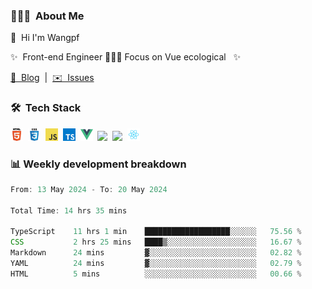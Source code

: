 ### 🦸🏻‍♂️ &nbsp;About Me

<p>👋 &nbsp;Hi I'm Wangpf </p>
<p>✨ &nbsp;Front-end Engineer 🧑🏻‍💻 Focus on Vue ecological &nbsp; ✨</p>

[📖 &nbsp;Blog](https://blog.wangpf.wang)
&nbsp;|&nbsp;
[✉️ &nbsp;Issues](https://github.com/wangpf1129/wangpf1129/issues)

### 🛠 &nbsp;Tech Stack

<code><img height="20" src="https://raw.githubusercontent.com/github/explore/80688e429a7d4ef2fca1e82350fe8e3517d3494d/topics/html/html.png"></code>&nbsp;
<code><img height="20" src="https://raw.githubusercontent.com/github/explore/80688e429a7d4ef2fca1e82350fe8e3517d3494d/topics/css/css.png"></code>&nbsp;
<code><img height="20" src="https://raw.githubusercontent.com/github/explore/80688e429a7d4ef2fca1e82350fe8e3517d3494d/topics/javascript/javascript.png"></code>&nbsp;
<code><img height="20" src="https://raw.githubusercontent.com/github/explore/80688e429a7d4ef2fca1e82350fe8e3517d3494d/topics/typescript/typescript.png"></code>&nbsp;
<code><img height="20" src="https://raw.githubusercontent.com/github/explore/80688e429a7d4ef2fca1e82350fe8e3517d3494d/topics/vue/vue.png"></code>&nbsp;
<code><img height="20" src="https://vitejs.dev/logo.svg"></code>&nbsp;
<code><img height="20" src="https://www.vim.org/images/vim_shortcut.ico"></code>&nbsp;
<code><img height="20" src="https://raw.githubusercontent.com/github/explore/80688e429a7d4ef2fca1e82350fe8e3517d3494d/topics/react/react.png"></code>&nbsp;


### 📊 **Weekly development breakdown**

<!--START_SECTION:waka-->

```typescript
From: 13 May 2024 - To: 20 May 2024

Total Time: 14 hrs 35 mins

TypeScript    11 hrs 1 min    ███████████████████░░░░░░   75.56 %
CSS           2 hrs 25 mins   ████▒░░░░░░░░░░░░░░░░░░░░   16.67 %
Markdown      24 mins         ▓░░░░░░░░░░░░░░░░░░░░░░░░   02.82 %
YAML          24 mins         ▓░░░░░░░░░░░░░░░░░░░░░░░░   02.79 %
HTML          5 mins          ░░░░░░░░░░░░░░░░░░░░░░░░░   00.66 %
```

<!--END_SECTION:waka-->
